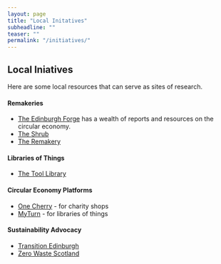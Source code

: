 ```yaml
---
layout: page
title: "Local Initatives"
subheadline: ""
teaser: ""
permalink: "/initiatives/"
---
```


## <a name="essential">Local Iniatives</a>

Here are some local resources that can serve as sites of research.

#### <a name="essential">Remakeries</a>

* [The Edinburgh Forge](https://edinburghforge.com) has a wealth of reports and resources on the circular economy.
* [The Shrub](https://www.shrubcoop.org)
* [The Remakery](https://www.edinburghremakery.org.uk)

#### <a name="essential">Libraries of Things</a>

* [The Tool Library](https://edinburghtoollibrary.org.uk)

#### <a name="essential">Circular Economy Platforms</a>

* [One Cherry](https://onecherry.co.uk) - for charity shops
* [MyTurn](https://myturn.com) - for libraries of things

#### <a name="essential">Sustainability Advocacy</a>
* [Transition Edinburgh](https://transitionedinburgh.org.uk)
* [Zero Waste Scotland](http://www.zerowastescotland.org.uk)
